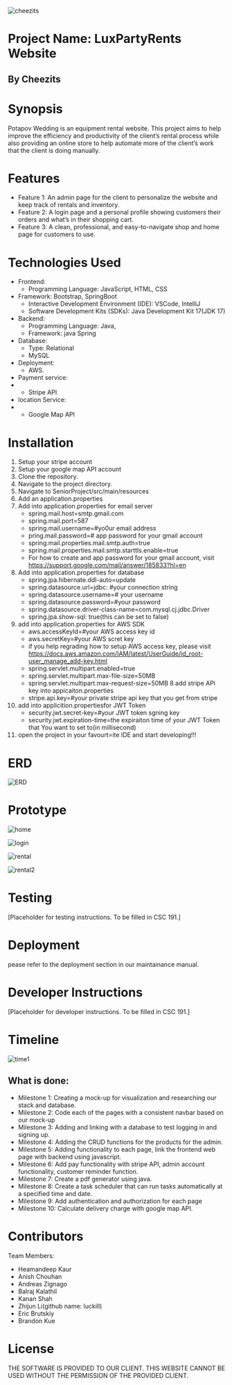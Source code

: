 ![cheezits](https://github.com/heamandeepkaur/SeniorProject/assets/114961336/055fb94f-e32e-4e8a-bcb1-d06dfa84b93c)
# Project Name: LuxPartyRents Website
## By Cheezits


# Synopsis
Potapov Wedding is an equipment rental website. This project aims to help improve the efficiency and productivity of the client’s rental process while also providing an online store to help automate more of the client’s work that the client is doing manually.


# Features
* Feature 1: An admin page for the client to personalize the website and keep track of rentals and inventory.
* Feature 2: A login page and a personal profile showing customers their orders and what’s in their shopping cart.
* Feature 3: A clean, professional, and easy-to-navigate shop and home page for customers to use.


# Technologies Used
* Frontend:
	- Programming Language: JavaScript, HTML, CSS
* Framework: Bootstrap, SpringBoot
	- Interactive Development Environment (IDE): VSCode, IntelliJ
	- Software Development Kits (SDKs): Java Development Kit 17(JDK 17)
* Backend:
	- Programming Language: Java, 
	- Framework: java Spring
* Database:
	- Type: Relational
	- MySQL
* Deployment: 
	- AWS.
* Payment service:
* 	- Stripe API
* location Service:
* 	- Google Map API


# Installation
1. Setup your stripe account
2. Setup your google map API account
1. Clone the repository.
2. Navigate to the project directory.
3. Navigate to SeniorProject/src/main/resources
4. Add an application.properties
5. Add into application.properties for email server
	- spring.mail.host=smtp.gmail.com
	- spring.mail.port=587
	- spring.mail.username=#yo0ur email address
	- pring.mail.password=# app password for your gmail account
	- spring.mail.properties.mail.smtp.auth=true
	- spring.mail.properties.mail.smtp.starttls.enable=true
	- For how to create and app password for your gmail account, visit https://support.google.com/mail/answer/185833?hl=en
6. Add into application.properties for database
	- spring.jpa.hibernate.ddl-auto=update
	- spring.datasource.url=jdbc: #your connection string
	- spring.datasource.username=# your username
	- spring.datasource.password=#your password
	- spring.datasource.driver-class-name=com.mysql.cj.jdbc.Driver
	- spring.jpa.show-sql: true(this can be set to false)
7. add into application.properties for AWS SDK
   	- aws.accessKeyId=#your AWS access key id
   	- aws.secretKey=#your AWS scret key
   	- if you help regrading how to setup AWS access key, please visit https://docs.aws.amazon.com/IAM/latest/UserGuide/id_root-user_manage_add-key.html
   	- spring.servlet.multipart.enabled=true
	- spring.servlet.multipart.max-file-size=50MB
	- spring.servlet.multipart.max-request-size=50MB
8 add stripe APi key into appicaiton.properties
	- stripe.api.key=#your private stripe api key that you get from stripe
9. add into applicition.propertiesfor JWT Token
 	- security.jwt.secret-key=#your JWT token sgning key
	- security.jwt.expiration-time=the expiraiton time of your JWT Token that You want to set to(in millisecond)
10. open the project in your favourt=ite IDE and start developing!!!


# ERD
![ERD](https://github.com/heamandeepkaur/SeniorProject/assets/114961336/e40a376b-79ba-4caa-bf8d-1f68b42b19e2)


# Prototype
![home](https://github.com/heamandeepkaur/SeniorProject/assets/114961336/f6db66d4-432b-45a2-b8a9-71bf5c116996)

![login](https://github.com/heamandeepkaur/SeniorProject/assets/114961336/f2171b84-fbcd-48ed-96e9-27e283aab438)

![rental](https://github.com/heamandeepkaur/SeniorProject/assets/114961336/3804fb0a-4bbb-468a-b618-689210659dfc)

![rental2](https://github.com/heamandeepkaur/SeniorProject/assets/114961336/b02c8eee-6c50-4e70-809c-74d2bb4a510a)



# Testing
[Placeholder for testing instructions. To be filled in CSC 191.]


# Deployment
pease refer to the deployment section in our maintainance manual.


# Developer Instructions
[Placeholder for developer instructions. To be filled in CSC 191.]


# Timeline
![time1](https://github.com/heamandeepkaur/SeniorProject/assets/114961336/579878d3-b7cc-42d7-9441-cc6dc4ba223b)
## What is done:
- Milestone 1: Creating a mock-up for visualization and researching our stack and database.
- Milestone 2: Code each of the pages with a consistent navbar based on our mock-up
- Milestone 3: Adding and linking with a database to test logging in and signing up.
- Milestone 4: Adding the CRUD functions for the products for the admin.
- Milestone 5: Adding functionality to each page, link the frontend web page with backend using javascript.
- Milestone 6: Add pay functionality with stripe API, admin account functionality, customer reminder function.
- Milestone 7: Create a pdf generator using java.
- Milestone 8: Create a task scheduler that can run tasks automatically at a specified time and date.
- Milestone 9: Add authentication and authorization for each page
- Milestone 10: Calculate delivery charge with google map API.

# Contributors
Team Members:
- Heamandeep Kaur
- Anish Chouhan
- Andreas Zignago
- Balraj Kalathil
- Kanan Shah
- Zhijun Li(github name: luckill)
- Eric Brutskiy
- Brandon Kue

# License

THE SOFTWARE IS PROVIDED TO OUR CLIENT. THIS WEBSITE CANNOT BE USED WITHOUT THE PERMISSION OF THE PROVIDED CLIENT.
